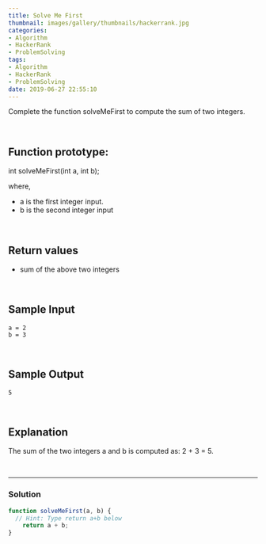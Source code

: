 ```yaml
---
title: Solve Me First
thumbnail: images/gallery/thumbnails/hackerrank.jpg
categories:
- Algorithm
- HackerRank
- ProblemSolving
tags:
- Algorithm
- HackerRank
- ProblemSolving
date: 2019-06-27 22:55:10
---
```

  
Complete the function solveMeFirst to compute the sum of two integers.

<br/>
<!-- more -->

## Function prototype:

int solveMeFirst(int a, int b);

where,

- a is the first integer input.
- b is the second integer input

<br/>

## Return values

- sum of the above two integers

<br/>

## Sample Input
```
a = 2
b = 3
```

<br/>

## Sample Output
```
5
```

<br/>

## Explanation

The sum of the two integers a and b is computed as: 2 + 3 = 5.

<br/>

---

### Solution

```javascript
function solveMeFirst(a, b) {
  // Hint: Type return a+b below  
    return a + b; 
}
```
